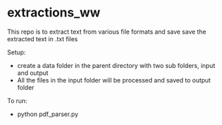 # extractions_ww

This repo is to extract text from various file formats and save save the extracted text in .txt files

Setup:

- create a data folder in the parent directory with two sub folders, input and output
- All the files in the input folder will be processed and saved to output folder


To run:
- python pdf_parser.py


